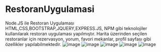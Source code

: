 # RestoranUygulamasi
Node.JS ile Restoran Uygulaması
HTML,CSS,BOOTSTRAP,JQUERY,EXPRESS.JS, NPM gibi teknolojiler kullanılarak restoran uygulaması yapılmıştır. Harita üzerinden seçilen restoranlar için rezervasyon, yorum, favori mekanlar, profil sayfası gibi özellikler yapılabilmektedir. 
![image](https://github.com/user-attachments/assets/2834aafb-5f89-4dcf-8309-6a21cdb6fdac)
![image](https://github.com/user-attachments/assets/763b4d0a-0a79-4a5d-aa75-8ce67284ff1c)
![image](https://github.com/user-attachments/assets/468292bf-3650-4c73-8138-e5e906373098)
![image](https://github.com/user-attachments/assets/1d9af812-89c6-4125-b9fa-8d3e5ae12bc2)
![image](https://github.com/user-attachments/assets/01e15dc1-c8f8-4edc-a47f-d54782f8a5f0)



